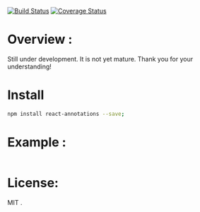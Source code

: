 [![Build Status](https://travis-ci.org/abdennour/react-annotations.svg?branch=master)](https://travis-ci.org/abdennour/react-annotations)
[![Coverage Status](https://coveralls.io/repos/github/abdennour/react-annotations/badge.svg?branch=master)](https://coveralls.io/github/abdennour/react-annotations?branch=master)

# Overview :

Still under development. It is not yet mature. Thank you for your understanding!

# Install

```bash
npm install react-annotations --save;
```

# Example :

```js

```

# License:

MIT .
